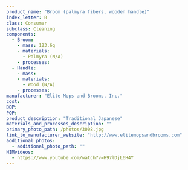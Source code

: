 ```yaml
---
product_name: "Broom (palmyra fibers, wooden handle)"
index_letter: B
class: Consumer
subclass: Cleaning
components:
  - Broom:
    - mass: 123.6g
    - materials:
      - Palmyra (N/A)
    - processes:
  - Handle:
    - mass: 
    - materials:
      - Wood (N/A)
    - processes:
manufacturer: "Elite Mops and Brooms, Inc."
cost: 
DOP: 
POP: 
product_description: "Traditional Japanese"
materials_and_processes_description: ""
primary_photo_path: /photos/3008.jpg
link_to_manufacturer_website: "http://www.elitemopsandbrooms.com"
additional_photos:
  - additional_photo_path: ""
HIMvideos:
  - https://www.youtube.com/watch?v=H97lDjL6H4Y
---
```

